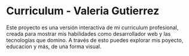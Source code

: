 # Curriculum - Valeria Gutierrez
Este proyecto es una versión interactiva de mi curriculum profesional, creada para mostrar mis habilidades como desarrollador web y las tecnologías que domino. A través de esto puedes explorar mis poyecto, educacion y más, de una forma visual.
